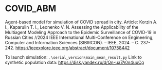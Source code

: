 # COVID_ABM
Agent-based model for simulation of COVID spread in city. 
Article: 
Korzin A. I., Kaparulin T. I., Leonenko V. N. Assessing the Applicability of the 
Multiagent Modeling Approach to the Epidemic Surveillance of COVID-19 in 
Russian Cities //2024 IEEE International Multi-Conference on Engineering, 
Computer and Information Sciences (SIBIRCON). – IEEE, 2024. – С. 237-242.
https://ieeexplore.ieee.org/abstract/document/10758442

To launch simulation: `.\serial_version\main_mean_result.py`
Link to synthetic population data: https://disk.yandex.ru/d/Qn-ua7A0n4uuCg
